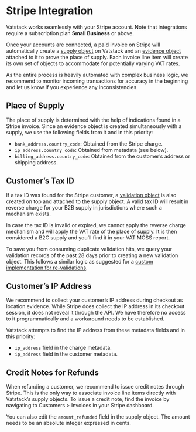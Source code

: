 # Stripe Integration

Vatstack works seamlessly with your Stripe account. Note that integrations require a subscription plan **Small Business** or above.

Once your accounts are connected, a paid invoice on Stripe will automatically create a [supply object](https://vatstack.com/docs/supplies) on Vatstack and an [evidence object](https://vatstack.com/docs/evidences) attached to it to prove the place of supply. Each invoice line item will create its own set of objects to accommodate for potentially varying VAT rates.

As the entire process is heavily automated with complex business logic, we recommend to monitor incoming transactions for accuracy in the beginning and let us know if you experience any inconsistencies.

## Place of Supply

The place of supply is determined with the help of indications found in a Stripe invoice. Since an evidence object is created simultaneously with a supply, we use the following fields from it and in this priority:

- `bank_address.country_code`: Obtained from the Stripe charge.
- `ip_address.country_code`: Obtained from metadata (see below).
- `billing_address.country_code`: Obtained from the customer’s address or shipping address.

## Customer’s Tax ID

If a tax ID was found for the Stripe customer, a [validation object](https://vatstack.com/docs/validations) is also created on top and attached to the supply object. A valid tax ID will result in reverse charge for your B2B supply in jurisdictions where such a mechanism exists.

In case the tax ID is invalid or expired, we cannot apply the reverse charge mechanism and will apply the VAT rate of the place of supply. It is then considered a B2C supply and you’ll find it in your VAT MOSS report.

To save you from consuming duplicate validation hits, we query your validation records of the past 28 days prior to creating a new validation object. This follows a similar logic as suggested for a [custom implementation for re-validations](https://vatstack.com/articles/how-to-automate-vat-number-checks-before-invoice-charges).

## Customer’s IP Address

We recommend to collect your customer’s IP address during checkout as location evidence. While Stripe does collect the IP address in its checkout session, it does not reveal it through the API. We have therefore no access to it programmatically and a workaround needs to be established.

Vatstack attempts to find the IP address from these metadata fields and in this priority:

- `ip_address` field in the charge metadata.
- `ip_address` field in the customer metadata.

## Credit Notes for Refunds

When refunding a customer, we recommend to issue credit notes through Stripe. This is the only way to associate invoice line items directly with Vatstack’s supply objects. To issue a credit note, find the invoice by navigating to Customers > Invoices in your Stripe dashboard.

You can also edit the `amount_refunded` field in the supply object. The amount needs to be an absolute integer expressed in cents.
